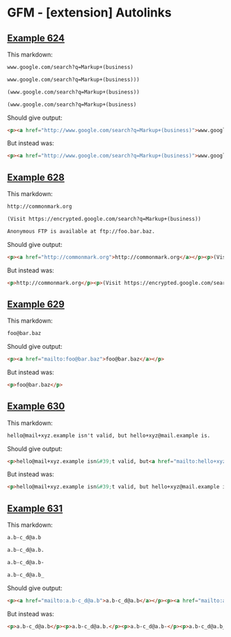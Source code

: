 # GFM - [extension] Autolinks

## [Example 624](https://github.github.com/gfm/#example-624)

This markdown:

````````````markdown
www.google.com/search?q=Markup+(business)

www.google.com/search?q=Markup+(business)))

(www.google.com/search?q=Markup+(business))

(www.google.com/search?q=Markup+(business)
````````````

Should give output:

````````````html
<p><a href="http://www.google.com/search?q=Markup+(business)">www.google.com/search?q=Markup+(business)</a></p><p><a href="http://www.google.com/search?q=Markup+(business)">www.google.com/search?q=Markup+(business)</a>))</p><p>(<a href="http://www.google.com/search?q=Markup+(business)">www.google.com/search?q=Markup+(business)</a>)</p><p>(<a href="http://www.google.com/search?q=Markup+(business)">www.google.com/search?q=Markup+(business)</a></p>
````````````

But instead was:

````````````html
<p><a href="http://www.google.com/search?q=Markup+(business)">www.google.com/search?q=Markup+(business)</a></p><p><a href="http://www.google.com/search?q=Markup+(business))">www.google.com/search?q=Markup+(business))</a>)</p><p>(<a href="http://www.google.com/search?q=Markup+(business)">www.google.com/search?q=Markup+(business)</a>)</p><p>(<a href="http://www.google.com/search?q=Markup+(business)">www.google.com/search?q=Markup+(business)</a></p>
````````````
## [Example 628](https://github.github.com/gfm/#example-628)

This markdown:

````````````markdown
http://commonmark.org

(Visit https://encrypted.google.com/search?q=Markup+(business))

Anonymous FTP is available at ftp://foo.bar.baz.
````````````

Should give output:

````````````html
<p><a href="http://commonmark.org">http://commonmark.org</a></p><p>(Visit<a href="https://encrypted.google.com/search?q=Markup+(business)">https://encrypted.google.com/search?q=Markup+(business)</a>)</p><p>Anonymous FTP is available at<a href="ftp://foo.bar.baz">ftp://foo.bar.baz</a>.</p>
````````````

But instead was:

````````````html
<p>http://commonmark.org</p><p>(Visit https://encrypted.google.com/search?q=Markup+(business))</p><p>Anonymous FTP is available at ftp://foo.bar.baz.</p>
````````````
## [Example 629](https://github.github.com/gfm/#example-629)

This markdown:

````````````markdown
foo@bar.baz
````````````

Should give output:

````````````html
<p><a href="mailto:foo@bar.baz">foo@bar.baz</a></p>
````````````

But instead was:

````````````html
<p>foo@bar.baz</p>
````````````
## [Example 630](https://github.github.com/gfm/#example-630)

This markdown:

````````````markdown
hello@mail+xyz.example isn't valid, but hello+xyz@mail.example is.
````````````

Should give output:

````````````html
<p>hello@mail+xyz.example isn&#39;t valid, but<a href="mailto:hello+xyz@mail.example">hello+xyz@mail.example</a>is.</p>
````````````

But instead was:

````````````html
<p>hello@mail+xyz.example isn&#39;t valid, but hello+xyz@mail.example is.</p>
````````````
## [Example 631](https://github.github.com/gfm/#example-631)

This markdown:

````````````markdown
a.b-c_d@a.b

a.b-c_d@a.b.

a.b-c_d@a.b-

a.b-c_d@a.b_
````````````

Should give output:

````````````html
<p><a href="mailto:a.b-c_d@a.b">a.b-c_d@a.b</a></p><p><a href="mailto:a.b-c_d@a.b">a.b-c_d@a.b</a>.</p><p>a.b-c_d@a.b-</p><p>a.b-c_d@a.b_</p>
````````````

But instead was:

````````````html
<p>a.b-c_d@a.b</p><p>a.b-c_d@a.b.</p><p>a.b-c_d@a.b-</p><p>a.b-c_d@a.b_</p>
````````````
